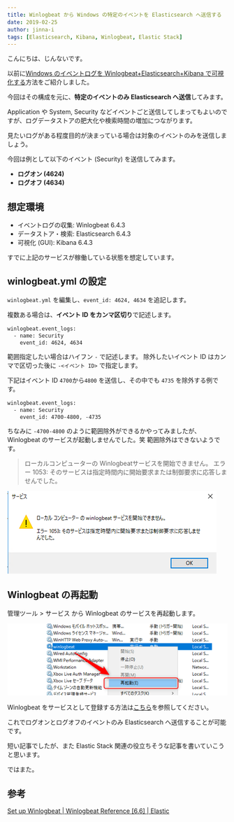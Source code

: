 ```yaml
---
title: Winlogbeat から Windows の特定のイベントを Elasticsearch へ送信する
date: 2019-02-25
author: jinna-i
tags: [Elasticsearch, Kibana, Winlogbeat, Elastic Stack]
---
```


こんにちは、じんないです。

以前に[Windows のイベントログを Winlogbeat+Elasticsearch+Kibana で可視化する](/visualize-windows-event-log-winlogbeat-elasticsearch-kibana/)方法をご紹介しました。

今回はその構成を元に、**特定のイベントのみ Elasticsearch へ送信**してみます。

Application や System, Security などイベントごと送信してしまってもよいのですが、ログデータストアの肥大化や検索時間の増加につながります。

見たいログがある程度目的が決まっている場合は対象のイベントのみを送信しましょう。

今回は例として以下のイベント (Security) を送信してみます。

- **ログオン (4624)**
- **ログオフ (4634)**

## 想定環境
- イベントログの収集: Winlogbeat 6.4.3
- データストア・検索: Elasticsearch 6.4.3
- 可視化 (GUI): Kibana 6.4.3

すでに上記のサービスが稼働している状態を想定しています。

## winlogbeat.yml の設定

`winlogbeat.yml` を編集し、`event_id: 4624, 4634` を追記します。

複数ある場合は、**イベント ID をカンマ区切り**で記述します。

```
winlogbeat.event_logs:
  - name: Security
    event_id: 4624, 4634
```

範囲指定したい場合はハイフン `-` で記述します。
除外したいイベント ID はカンマで区切った後に `-<イベント ID>` で指定します。

下記はイベント ID `4700`から`4800` を送信し、その中でも `4735` を除外する例です。

```
winlogbeat.event_logs:
  - name: Security
    event_id: 4700-4800, -4735
```

ちなみに `-4700-4800` のように範囲除外ができるかやってみましたが、 Winlogbeat のサービスが起動しませんでした。笑
範囲除外はできないようです。

> ローカルコンピューターの Winlogbeatサービスを開始できません。
> エラー 1053: そのサービスは指定時間内に開始要求または制御要求に応答しませんでした。

![](images/send-specified-events-to-elasticsearch-via-winlogbeat-1.png)





## Winlogbeat の再起動

管理ツール > サービス から Winlogbeat のサービスを再起動します。

![](images/send-specified-events-to-elasticsearch-via-winlogbeat-2.png)

Winlogbeat をサービスとして登録する方法は[こちら](/visualize-windows-event-log-winlogbeat-elasticsearch-kibana/#Winlogbeat)を参照してください。

これでログオンとログオフのイベントのみ Elasticsearch へ送信することが可能です。

短い記事でしたが、また Elastic Stack 関連の役立ちそうな記事を書いていこうと思います。

ではまた。

## 参考
[Set up Winlogbeat | Winlogbeat Reference \[6.6\] | Elastic](https://www.elastic.co/guide/en/beats/winlogbeat/current/configuration-winlogbeat-options.html)
